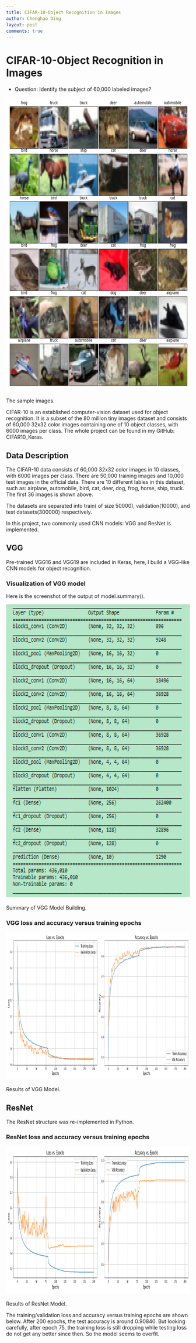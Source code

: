 ```yaml
---
title: CIFAR-10-Object Recognition in Images
author: Chenghao Ding
layout: post
comments: true
---
```


# CIFAR-10-Object Recognition in Images

* Question: Identify the subject of 60,000 labeled images?

<div class="fig figcenter fighighlight">
  <img src="/assets/images/snapshot.png" width="800" height="800">
  <div class="figcaption"><br> The sample images.<br>
  </div>
</div>

CIFAR-10  is an established computer-vision dataset used for object recognition. It is a subset of the 80 million tiny images dataset and consists of 60,000 32x32 color images containing one of 10 object classes, with 6000 images per class. The whole project can be found in my GitHub: CIFAR10_Keras.

## Data Description
The CIFAR-10 data consists of 60,000 32x32 color images in 10 classes, with 6000 images per class. There are 50,000 training images and 10,000 test images in the official data. There are 10 different lables in this dataset, such as: airplane, automobile, bird, cat, deer, dog, frog, horse, ship, truck. The first 36 images is shown above.

The datasets are separated into train( of size 50000), validation(10000), and test datasets(300000) respectively.

In this project, two commonly used CNN models: VGG and ResNet is implemented.

## VGG
Pre-trained VGG16 and VGG19 are included in Keras, here, I build a VGG-like CNN models for object recognition.

### Visualization of VGG model

Here is the screenshot of the output of model.summary().

<div class="fig figcenter fighighlight">
  <img src="/assets/images/Capturevgg.png" width="800" height="800">
  <div class="figcaption"><br> Summary of VGG Model Building.<br>
  </div>
</div>

### VGG loss and accuracy versus training epochs

<div class="fig figcenter fighighlight">
  <img src="/assets/images/vgg_loss.png" width="800" height="400">
  <div class="figcaption"><br> Results of VGG Model.<br>
  </div>
</div>


## ResNet

The ResNet structure was re-implemented in Python. 
### ResNet loss and accuracy versus training epochs

<div class="fig figcenter fighighlight">
  <img src="/assets/images/resnet_loss.png" width="800" height="400">
  <div class="figcaption"><br> Results of ResNet Model.<br>
  </div>
</div>

The training/validation loss and accuracy versus training epochs are shown below. After 200 epochs, the test accuracy is around 0.90840. But looking carefully, after epoch 75, the training loss is still dropping while testing loss do not get any better since then. So the model seems to overfit.






